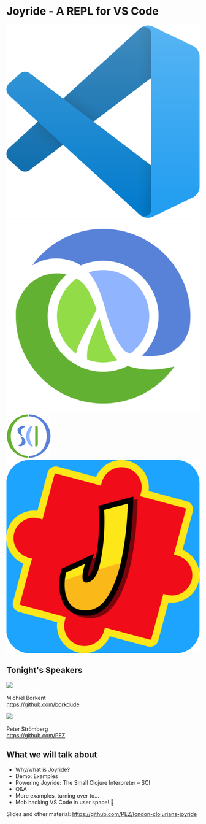 # Joyride - A REPL for VS Code
<div class="slide">
<div class="fw row logos mt-20 mb-20">
<img src="images/vscode.png">
<img src="images/clojure.png">
<img src="images/sci.svg">
<img src="images/joyride.png">
</div><!--fw row logos-->
<div class="f-08">

## Tonight's Speakers

<div class="speaker">
<img class="avatar" src="https://avatars.githubusercontent.com/u/284934?v=4">

Michiel Borkent<br>https://github.com/borkdude
</div><!--speaker-->

<div class="speaker">
<img class="avatar" src="https://avatars.githubusercontent.com/u/30010?v=4">

Peter Strömberg<br>https://github.com/PEZ
</div><!--speaker-->
</div><!--f-08 speakers-->
<div>

## What we will talk about

* Why/what is Joyride?
* Demo: Examples
* Powering Joyride: The Small Clojure Interpreter – SCI
* Q&A
* More examples, turning over to...
* Mob hacking VS Code in user space! 🎸

</div><!--agenda-->
</div><!--slide-->
<div class="footer">

Slides and other material: https://github.com/PEZ/london-clojurians-joyride
</div>